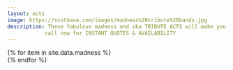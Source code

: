 ```yaml
---
layout: acts
image: https://scotbase.com/images/madness%20tribute%20bands.jpg
description: These fabulous madness and ska TRIBUTE ACTS will make you think you are at madness concert. Formed in the early eighties, this America Hard Rock band ‘Bon Jovi’ went from strength to strength with big hits like ‘Living On A Prayer’’’, It’s My Life, ‘You Give Love A Bad Name’, and with the big hair to match. With front man jon Bon Jovi’s vocal talent they continued to dominate the eighties hard Rock music world, and today these truly authentic tribute bands play a collection of the biggest rock hits from the earlier days right up to the modern day, with magical songs to match all age groups. <hr>
            call now for INSTANT QUOTES & AVAILABILITY
---
```


<div class="row mt-4 mb-4">
  {% for item in site.data.madness %}
    <div class="col-md-4 mb-5">
      <div class="card border-0 shadow h-100">
        <a href="/acts/{{ item.title | slugify }}">
          <img class="card-img-top" src="{{ item.image_src }}" alt="" />
        </a>
         <!-- <div class="card-body">
          <p class="card-text">{{ item.description }}</p>
        </div> -->
      </div>
    </div>
  {% endfor %}
</div>
